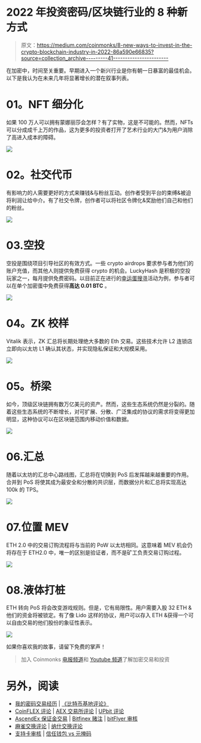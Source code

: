 # 2022 年投资密码/区块链行业的 8 种新方式

> 原文：<https://medium.com/coinmonks/8-new-ways-to-invest-in-the-crypto-blockchain-industry-in-2022-86a590e66835?source=collection_archive---------41----------------------->

在加密中，时间至关重要。早期进入一个新兴行业是你有朝一日暴富的最佳机会。以下是我认为在未来几年将显著增长的潜在叙事列表。

# **01。NFT 细分化**

如果 100 万人可以拥有蒙娜丽莎会怎样？有了实物，这是不可能的。然而，NFTs 可以分成成千上万的作品，这为更多的投资者打开了艺术行业的大门&为用户消除了高进入成本的障碍。

![](img/36906b9b6e39610c1f5da65287c18dd6.png)

# **02。社交代币**

有影响力的人需要更好的方式来赚钱&与粉丝互动。创作者受到平台的束缚&被迫将利润让给中介。有了社交令牌，创作者可以将社区令牌化&奖励他们自己和他们的粉丝。

![](img/4e331ab55c2d677846ee69756d43535e.png)

# 03.空投

空投是围绕项目引导社区的有效方式。一些 crypto airdrops 要求参与者为他们的账户充值，而其他人则提供免费获得 crypto 的机会。LuckyHash 是积极的空投玩家之一，每月提供免费密码。以目前正在进行的[幸运蛋搜寻](https://m.luckyhash.com/crackingegg?utm_source=english&utm_medium=official)活动为例，参与者可以在单个加密蛋中免费获得**高达 0.01 BTC** 。

![](img/72300842377f233a8203ecdd8ea94767.png)

# **04。ZK 校样**

Vitalik 表示，ZK 汇总将长期处理绝大多数的 Eth 交易。这些技术允许 L2 连锁店立即向以太坊 L1 确认其状态，并实现隐私保证和大规模采用。

![](img/b1e0195843530a2d9bb0392840c512a3.png)

# **05。桥梁**

如今，顶级区块链拥有数万亿美元的资产。然而，这些生态系统仍然是分裂的。随着这些生态系统的不断增长，对可扩展、分散、广泛集成的协议的需求将变得更加明显，这种协议可以在区块链范围内移动价值和数据。

![](img/3a588593385131b04acb3385680e4719.png)

# 06.汇总

随着以太坊的汇总中心路线图，汇总将在切换到 PoS 后发挥越来越重要的作用。合并到 PoS 将使其成为最安全和分散的共识层，而数据分片和汇总将实现高达 100k 的 TPS。

![](img/3a9e48182f3d71a1dd89bddd70327688.png)

# 07.位置 MEV

ETH 2.0 中的交易订购流程将与当前的 PoW 以太坊相同。这意味着 MEV 机会仍将存在于 ETH2.0 中，唯一的区别是验证者，而不是矿工负责交易订购过程。

![](img/31573030d1a65a61fbd5e375cc6c1f55.png)

# 08.液体打桩

ETH 转向 PoS 将会改变游戏规则。但是，它有局限性。用户需要入股 32 ETH &他们的资金将被锁定。有了像 Lido 这样的协议，用户可以存入 ETH &获得一个可以自由交易的他们股份的象征性表示。

![](img/41724822cb833a501e49b50b4c9fcd20.png)

如果你喜欢我的故事，请留下免费的掌声！

> 加入 Coinmonks [电报频道](https://t.me/coincodecap)和 [Youtube 频道](https://www.youtube.com/c/coinmonks/videos)了解加密交易和投资

# 另外，阅读

*   [我的密码交易经历](/coinmonks/my-experience-with-crypto-copy-trading-d6feb2ce3ac5) | [《比特币基地评论》](/coinmonks/coinbase-review-6ef4e0f56064)
*   [CoinFLEX 评论](https://coincodecap.com/coinflex-review) | [AEX 交易所评论](https://coincodecap.com/aex-exchange-review) | [UPbit 评论](https://coincodecap.com/upbit-review)
*   [AscendEx 保证金交易](https://coincodecap.com/ascendex-margin-trading) | [Bitfinex 赌注](https://coincodecap.com/bitfinex-staking) | [bitFlyer 审核](https://coincodecap.com/bitflyer-review)
*   [麻雀交换评论](https://coincodecap.com/sparrow-exchange-review) | [纳什交换评论](https://coincodecap.com/nash-exchange-review)
*   [支持卡审核](https://coincodecap.com/uphold-card-review) | [信任钱包 vs 元掩码](https://coincodecap.com/trust-wallet-vs-metamask)